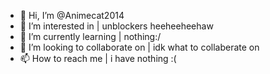 - 👋 Hi, I’m @Animecat2014
- 👀 I’m interested in | unblockers heeheeheehaw
- 🌱 I’m currently learning | nothing:/
- 💞️ I’m looking to collaborate on | idk what to collaberate on
- 📫 How to reach me | i have nothing :(

<!---
Animecat2014/Animecat2014 is a ✨ special ✨ repository because its `README.md` (this file) appears on your GitHub profile.
You can click the Preview link to take a look at your changes.
--->
